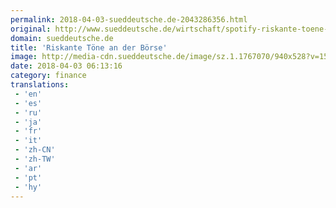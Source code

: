 ```yaml
---
permalink: 2018-04-03-sueddeutsche.de-2043286356.html
original: http://www.sueddeutsche.de/wirtschaft/spotify-riskante-toene-an-der-boerse-1.3928064
domain: sueddeutsche.de
title: 'Riskante Töne an der Börse'
image: http://media-cdn.sueddeutsche.de/image/sz.1.1767070/940x528?v=1522734611
date: 2018-04-03 06:13:16
category: finance
translations: 
 - 'en'
 - 'es'
 - 'ru'
 - 'ja'
 - 'fr'
 - 'it'
 - 'zh-CN'
 - 'zh-TW'
 - 'ar'
 - 'pt'
 - 'hy'
---
```


